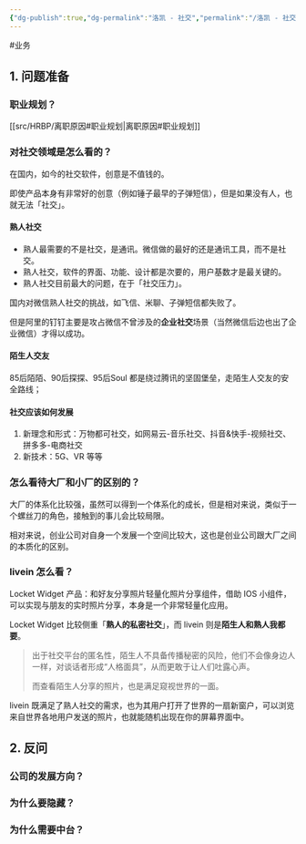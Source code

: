 ```yaml
---
{"dg-publish":true,"dg-permalink":"洛凯 - 社交","permalink":"/洛凯 - 社交/"}
---
```



#业务

## 1. 问题准备

### 职业规划？

[[src/HRBP/离职原因#职业规划\|离职原因#职业规划]]

### 对社交领域是怎么看的？

在国内，如今的社交软件，创意是不值钱的。

即使产品本身有非常好的创意（例如锤子最早的子弹短信），但是如果没有人，也就无法「社交」。

#### 熟人社交

-   熟人最需要的不是社交，是通讯。微信做的最好的还是通讯工具，而不是社交。
-   熟人社交，软件的界面、功能、设计都是次要的，用户基数才是最关键的。
-   熟人社交目前最大的问题，在于「社交压力」。

国内对微信熟人社交的挑战，如飞信、米聊、子弹短信都失败了。

但是阿里的钉钉主要是攻占微信不曾涉及的**企业社交**场景（当然微信后边也出了企业微信）才得以成功。

#### 陌生人交友

85后陌陌、90后探探、95后Soul 都是绕过腾讯的坚固堡垒，走陌生人交友的安全路线；

#### 社交应该如何发展

1.  新理念和形式：万物都可社交，如网易云-音乐社交、抖音&快手-视频社交、拼多多-电商社交
2.  新技术：5G、VR 等等

### 怎么看待大厂和小厂的区别的？

大厂的体系化比较强，虽然可以得到一个体系化的成长，但是相对来说，类似于一个螺丝刀的角色，接触到的事儿会比较局限。

相对来说，创业公司对自身一个发展一个空间比较大，这也是创业公司跟大厂之间的本质化的区别。

### livein 怎么看？

Locket Widget 产品：和好友分享照片轻量化照片分享组件，借助 IOS 小组件，可以实现与朋友的实时照片分享，本身是一个非常轻量化应用。

Locket Widget 比较侧重「**熟人的私密社交**」，而 livein 则是**陌生人和熟人我都要**。

> 出于社交平台的匿名性，陌生人不具备传播秘密的风险，他们不会像身边人一样，对谈话者形成“人格面具”，从而更敢于让人们吐露心声。
> 
> 而查看陌生人分享的照片，也是满足窥视世界的一面。

livein 既满足了熟人社交的需求，也为其用户打开了世界的一扇新窗户，可以浏览来自世界各地用户发送的照片，也就能随机出现在你的屏幕界面中。

## 2. 反问

### 公司的发展方向？

### 为什么要隐藏？

### 为什么需要中台？
